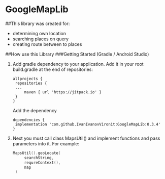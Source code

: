 # GoogleMapLib
##This library was created for:
+ determining own location
+ searching places on query
+ creating route between to places

##How use this Library
###Getting Started (Gradle / Android Studio)
1. Add gradle dependency to your application.
   Add it in your root build.gradle at the end of repositories:
   ```
   allprojects {
    repositories {
    ...
        maven { url 'https://jitpack.io' }
    }
   }
   ```
   
   Add the dependency
   ```
   dependencies {
    implementation 'com.github.IvanIvanovVironit:GoogleMapLib:0.3.4'
   }
   ```
   
2. Next you must call class MapsUtil() and implement functions and pass parameters into it.
   For example: 
   ```kotlin
   MapsUtil().geoLocate(
        searchString,
        requreContext(),
        map
    )
```